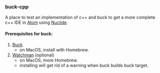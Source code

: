 ### buck-cpp
A place to test an implementation of c++ and buck to get a more complete c++ IDE in [Atom](https://atom.io/) using [Nuclide](https://nuclide.io/docs/languages/cpp/).

#### Prerequisites for buck:
1. [Buck](https://buckbuild.com/setup/getting_started.html)
    * on MacOS, install with Homebrew.
2. [Watchman](https://facebook.github.io/watchman/docs/install.html) (optional)
    * on MacOS, more Homebrew.
    * installing will get rid of a warning when buck builds buck target.
